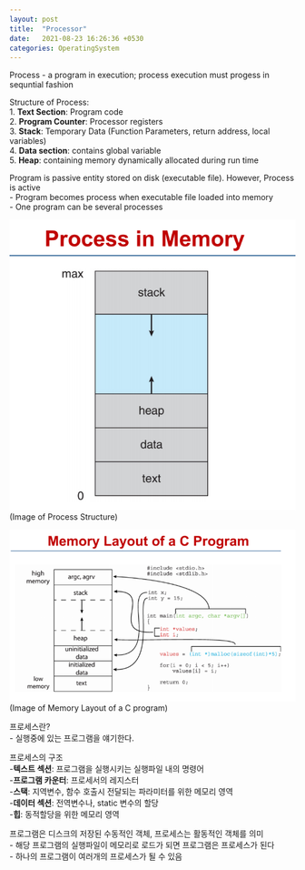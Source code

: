 ```yaml
---
layout: post
title:  "Processor"
date:   2021-08-23 16:26:36 +0530
categories: OperatingSystem
---
```


Process - a program in execution; process execution must progess in sequntial fashion 

Structure of Process: <br/>
	1. **Text Section**: Program code <br/>
	2. **Program Counter**: Processor registers <br/>
	3. **Stack**: Temporary Data (Function Parameters, return address, local variables) <br/>
	4. **Data section**: contains global variable  <br/>
	5. **Heap**: containing memory dynamically allocated during run time <br/>


Program is passive entity stored on disk (executable file). However, Process is active <br/>
	- Program becomes process when executable file loaded into memory <br/>
	- One program can be several processes <br/>


![Image Alt ProcessMemory](/assets/process_memory.png) <br/>
(Image of Process Structure) <br/>

![Image Alt MemoryLayout](/assets/MemoryLayout.png) <br/>
(Image of Memory Layout of a C program) <br/>

프로세스란? <br/>
	- 실행중에 있는 프로그램을 얘기한다. <br/>

프로세스의 구조 <br/>
	-**텍스트 섹션**: 프로그램을 실행시키는 실행파일 내의 명령어 <br/>
	-**프로그램 카운터**: 프로세서의 레지스터 <br/>
	-**스택**: 지역변수, 함수 호출시 전달되는 파라미터를 위한 메모리 영역 <br/>
	-**데이터 섹션**: 전역변수나, static 변수의 할당 <br/>
	-**힙**: 동적할당을 위한 메모리 영역 <br/>

프로그램은 디스크의 저장된 수동적인 객체, 프로세스는 활동적인 객체를 의미 <br/>
	- 해당 프로그램의 실행파일이 메모리로 로드가 되면 프로그램은 프로세스가 된다<br/>
	- 하나의 프로그램이 여러개의 프로세스가 될 수 있음<br/>





<!-- ---
Lorem ipsum dolor sit amet, consectetur adipisicing elit, sed do eiusmod tempor incididunt ut labore et dolore magna aliqua. Ut enim ad minim veniam, quis nostrud exercitation ullamco laboris nisi ut aliquip ex ea commodo consequat. Duis aute irure dolor in reprehenderit in voluptate velit esse

```javascript
const Razorpay = require('razorpay');

let rzp = Razorpay({
	key_id: 'KEY_ID',
	secret: 'name'
});

// capture request
rzp.capture(payment_id, cost)
	.then(function (data) {
		return 2;
	})
```

Check out the [Jekyll docs][jekyll-docs] for more info on how to get the most out of Jekyll. File all bugs/feature requests at [Jekyll’s GitHub repo][jekyll-gh]. If you have questions, you can ask them on [Jekyll Talk][jekyll-talk].

[jekyll-docs]: https://jekyllrb.com/docs/home
[jekyll-gh]:   https://github.com/jekyll/jekyll
[jekyll-talk]: https://talk.jekyllrb.com/ -->
